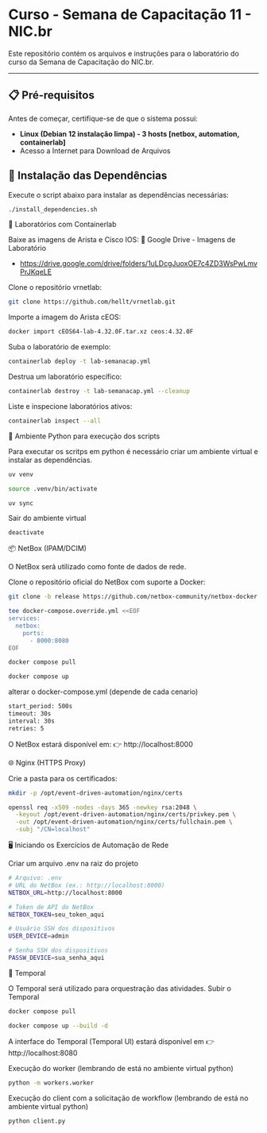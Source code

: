 # Curso - Semana de Capacitação 11 - NIC.br

Este repositório contém os arquivos e instruções para o laboratório do curso da Semana de Capacitação do NIC.br.

---

## 📋 Pré-requisitos

Antes de começar, certifique-se de que o sistema possui:

- **Linux (Debian 12 instalação limpa) - 3 hosts [netbox, automation, containerlab]**
- Acesso a Internet para Download de Arquivos 
  
## 🚀 Instalação das Dependências

Execute o script abaixo para instalar as dependências necessárias:

```bash
./install_dependencies.sh
```


🧪 Laboratórios com Containerlab

Baixe as imagens de Arista e Cisco IOS:
📂 Google Drive - Imagens de Laboratório
 - https://drive.google.com/drive/folders/1uLDcgJuoxOE7c4ZD3WsPwLmvPrJKqeLE

Clone o repositório vrnetlab:
```bash
git clone https://github.com/hellt/vrnetlab.git
```

Importe a imagem do Arista cEOS:
```bash
docker import cEOS64-lab-4.32.0F.tar.xz ceos:4.32.0F
```

Suba o laboratório de exemplo:
```bash
containerlab deploy -t lab-semanacap.yml
```

Destrua um laboratório específico:
```bash
containerlab destroy -t lab-semanacap.yml --cleanup
```

Liste e inspecione laboratórios ativos:
```bash
containerlab inspect --all
```

🐍 Ambiente Python para execução dos scripts

Para executar os scritps em python é necessário criar um ambiente virtual e instalar as dependências.
```bash
uv venv
```
```bash
source .venv/bin/activate
```
```bash
uv sync
```

Sair do ambiente virtual
```bash
deactivate
```

📦 NetBox (IPAM/DCIM)

O NetBox será utilizado como fonte de dados de rede.

Clone o repositório oficial do NetBox com suporte a Docker:
```bash
git clone -b release https://github.com/netbox-community/netbox-docker.git
```

```bash
tee docker-compose.override.yml <<EOF
services:
  netbox:
    ports:
      - 8000:8080
EOF
```

```bash
docker compose pull
```

```bash
docker compose up
```

alterar o docker-compose.yml (depende de cada cenario)
```bash
start_period: 500s
timeout: 30s
interval: 30s
retries: 5
```

O NetBox estará disponível em:
👉 http://localhost:8000

🌐 Nginx (HTTPS Proxy)

Crie a pasta para os certificados:
```bash
mkdir -p /opt/event-driven-automation/nginx/certs
```

```bash
openssl req -x509 -nodes -days 365 -newkey rsa:2048 \
  -keyout /opt/event-driven-automation/nginx/certs/privkey.pem \
  -out /opt/event-driven-automation/nginx/certs/fullchain.pem \
  -subj "/CN=localhost"
```

🖥️ Iniciando os Exercícios de Automação de Rede

Criar um arquivo .env na raiz do projeto
```bash
# Arquivo: .env
# URL do NetBox (ex.: http://localhost:8000)
NETBOX_URL=http://localhost:8000

# Token de API do NetBox
NETBOX_TOKEN=seu_token_aqui

# Usuário SSH dos dispositivos
USER_DEVICE=admin

# Senha SSH dos dispositivos
PASSW_DEVICE=sua_senha_aqui
```

🧩 Temporal

O Temporal será utilizado para orquestração das atividades.
Subir o Temporal
```bash
docker compose pull
```
```bash
docker compose up --build -d
```

A interface do Temporal (Temporal UI) estará disponível em 👉 http://localhost:8080

Execução do worker (lembrando de está no ambiente virtual python)

```bash
python -m workers.worker
```

Execução do client com a solicitação de workflow (lembrando de está no ambiente virtual python)

```bash
python client.py
```




  
